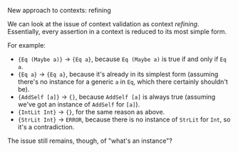 New approach to contexts: refining

We can look at the issue of context validation as context *refining*. Essentially, every assertion in a context is reduced to its most simple form.

For example:

* `{Eq (Maybe a)}` -> `{Eq a}`, because `Eq (Maybe a)` is true if and only if `Eq a`.
* `{Eq a}` -> `{Eq a}`, because it's already in its simplest form (assuming there's no instance for a generic `a` in `Eq`, which there certainly shouldn't be).
* `{AddSelf [a]}` -> `{}`, because `AddSelf [a]` is always true (assuming we've got an instance of `AddSelf` for `[a]`).
* `{IntLit Int}` -> `{}`, for the same reason as above.
* `{StrLit Int}` -> `ERROR`, because there is no instance of `StrLit` for `Int`, so it's a contradiction.

The issue still remains, though, of "what's an instance"?
